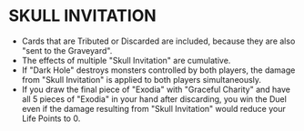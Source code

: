 # SKULL INVITATION

*   Cards that are Tributed or Discarded are included, because they are also "sent to the Graveyard".
*   The effects of multiple "Skull Invitation" are cumulative.
*   If "Dark Hole" destroys monsters controlled by both players, the damage from "Skull Invitation" is applied to both players simultaneously.
*   If you draw the final piece of "Exodia" with "Graceful Charity" and have all 5 pieces of "Exodia" in your hand after discarding, you win the Duel even if the damage resulting from "Skull Invitation" would reduce your Life Points to 0.
